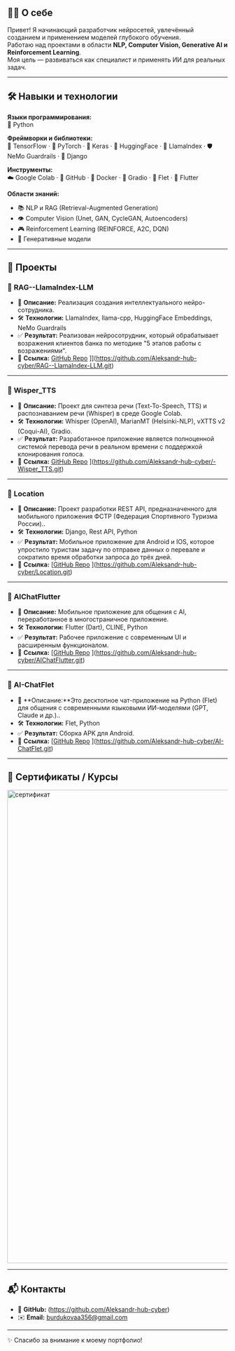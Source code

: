 ## 👨‍💻 О себе  
Привет! Я начинающий разработчик нейросетей, увлечённый созданием и применением моделей глубокого обучения.  
Работаю над проектами в области **NLP, Computer Vision, Generative AI и Reinforcement Learning**.  
Моя цель — развиваться как специалист и применять ИИ для реальных задач.  

---

## 🛠️ Навыки и технологии  

**Языки программирования:**  
🐍 Python

**Фреймворки и библиотеки:**  
🔹 TensorFlow · 🔹 PyTorch · 🔹 Keras · 🤗 HuggingFace · 📖 LlamaIndex · 🛡️ NeMo Guardrails · 🔹 Django

**Инструменты:**  
☁️ Google Colab · 🐙 GitHub · 🐳 Docker · 🎨 Gradio · 📱 Flet · 📲 Flutter  

**Области знаний:**  
- 📚 NLP и RAG (Retrieval-Augmented Generation)  
- 👁️ Computer Vision (Unet, GAN, CycleGAN, Autoencoders)  
- 🎮 Reinforcement Learning (REINFORCE, A2C, DQN)  
- 🎨 Генеративные модели  

---

## 📂 Проекты  

### 🔹 **RAG--LlamaIndex-LLM**  
- 📖 **Описание:** Реализация создания интеллектуального нейро-сотрудника.  
- 🛠️ **Технологии:** LlamaIndex, llama-cpp, HuggingFace Embeddings, NeMo Guardrails  
- ✅ **Результат:** Реализован нейросотрудник, который обрабатывает возражения клиентов банка по методике "5 этапов работы с возражениями".  
- 🔗 **Ссылка:** [GitHub Repo](#)  ]](https://github.com/Aleksandr-hub-cyber/RAG--LlamaIndex-LLM.git)

---

### 🔹 **Wisper_TTS**  
- 📖 **Описание:** Проект для синтеза речи (Text-To-Speech, TTS) и распознаванием речи (Whisper) в среде Google Colab.   
- 🛠️ **Технологии:** Whisper (OpenAI), MarianMT (Helsinki-NLP), vXTTS v2 (Coqui-AI), Gradio.
- ✅ **Результат:** Разработанное приложение является полноценной системой перевода речи в реальном времени с поддержкой клонирования голоса.
- 🔗 **Ссылка:** [GitHub Repo](#)  ](https://github.com/Aleksandr-hub-cyber/-Wisper_TTS.git)

---

### 🔹 **Location**  
- 📖 **Описание:** Проект разработки REST API, предназначенного для мобильного приложения ФСТР (Федерация Спортивного Туризма России)..  
- 🛠️ **Технологии:** Django, Rest API, Python 
- ✅ **Результат:** Мобильное приложение для Android и IOS, которое упростило туристам задачу по отправке данных о перевале и сократило время обработки запроса до трёх дней.
- 🔗 **Ссылка:** [[GitHub Repo](#)  ](https://github.com/Aleksandr-hub-cyber/Location.git)

---

### 🔹 **AIChatFlutter**  
- 📖 **Описание:** Мобильное приложение для общения с AI, переработанное в многостраничное приложение.  
- 🛠️ **Технологии:** Flutter (Dart), CLINE, Python  
- ✅ **Результат:** Рабочее приложение с современным UI и расширенным функционалом.  
- 🔗 **Ссылка:** [[GitHub Repo](#)  ](https://github.com/Aleksandr-hub-cyber/AIChatFlutter.git)

---

### 🔹 **AI-ChatFlet**  
- 📖 **Описание:**Это десктопное чат-приложение на Python (Flet) для общения с современными языковыми ИИ-моделями (GPT, Claude и др.)..  
- 🛠️ **Технологии:** Flet, Python  
- ✅ **Результат:** Сборка APK для Android.  
- 🔗 **Ссылка:** [[GitHub Repo](#)  ](https://github.com/Aleksandr-hub-cyber/AI-ChatFlet.git)

---

## 📜 Сертификаты / Курсы  
<img width="1920" height="1080" alt="сертификат" src="https://github.com/user-attachments/assets/b33001eb-2518-4f49-925a-89cd130825e4" />

---

## 📬 Контакты  
- 🐙 **GitHub:** (https://github.com/Aleksandr-hub-cyber)
- ✉️ **Email:** burdukovaa356@gmail.com

---
✨ Спасибо за внимание к моему портфолио!  


